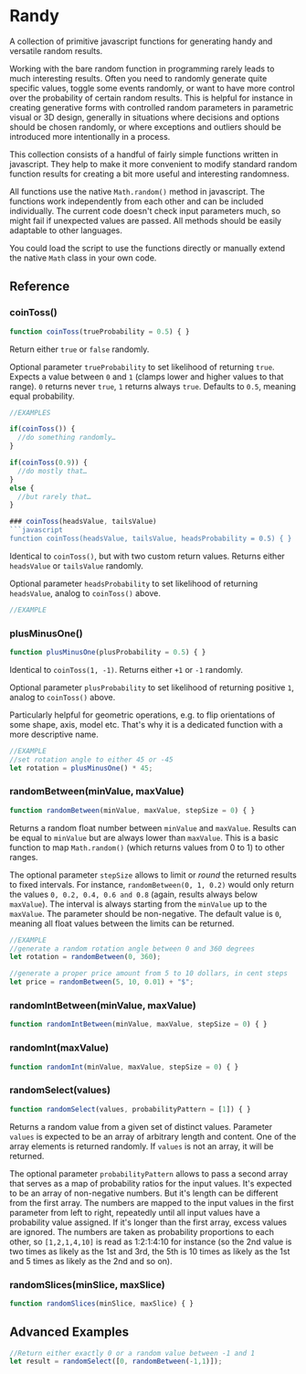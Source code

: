 # Randy
A collection of primitive javascript functions for generating handy and versatile random results.

Working with the bare random function in programming rarely leads to much interesting results. Often you need to randomly generate quite specific values, toggle some events randomly, or want to have more control over the probability of certain random results. This is helpful for instance in creating generative forms with controlled random parameters in parametric visual or 3D design, generally in situations where decisions and options should be chosen randomly, or where exceptions and outliers should be introduced more intentionally in a process.

This collection consists of a handful of fairly simple functions written in javascript. They help to make it more convenient to modify standard random function results for creating a bit more useful and interesting randomness.

All functions use the native `Math.random()` method in javascript. The functions work independently from each other and can be included individually. The current code doesn't check input parameters much, so might fail if unexpected values are passed. All methods should be easily adaptable to other languages.

You could load the script to use the functions directly or manually extend the native `Math` class in your own code.

## Reference

### coinToss()
```javascript
function coinToss(trueProbability = 0.5) { }
```

Return either `true` or `false` randomly.

Optional parameter `trueProbability` to set likelihood of returning `true`. Expects a value between `0` and `1` (clamps lower and higher values to that range). `0` returns never `true`, `1` returns always `true`. Defaults to `0.5`, meaning equal probability.

```javascript
//EXAMPLES

if(coinToss()) {
  //do something randomly…
}

if(coinToss(0.9)) {
  //do mostly that…
}
else {
  //but rarely that…
}

### coinToss(headsValue, tailsValue)
```javascript
function coinToss(headsValue, tailsValue, headsProbability = 0.5) { }
```

Identical to `coinToss()`, but with two custom return values. Returns either `headsValue` or `tailsValue` randomly.

Optional parameter `headsProbability` to set likelihood of returning `headsValue`, analog to `coinToss()` above.

```javascript
//EXAMPLE
```

### plusMinusOne()
```javascript
function plusMinusOne(plusProbability = 0.5) { }
```

Identical to `coinToss(1, -1)`. Returns either `+1` or `-1` randomly.

Optional parameter `plusProbability` to set likelihood of returning positive `1`, analog to `coinToss()` above.

Particularly helpful for geometric operations, e.g. to flip orientations of some shape, axis, model etc. That's why it is a dedicated function with a more descriptive name.

```javascript
//EXAMPLE
//set rotation angle to either 45 or -45
let rotation = plusMinusOne() * 45;
```

### randomBetween(minValue, maxValue)
```javascript
function randomBetween(minValue, maxValue, stepSize = 0) { }
```

Returns a random float number between `minValue` and `maxValue`. Results can be equal to `minValue` but are always lower than `maxValue`. This is a basic function to map `Math.random()` (which returns values from 0 to 1) to other ranges.

The optional parameter `stepSize` allows to limit or *round* the returned results to fixed intervals. For instance, `randomBetween(0, 1, 0.2)` would only return the values `0, 0.2, 0.4, 0.6 and 0.8` (again, results always below `maxValue`). The interval is always starting from the `minValue` up to the `maxValue`. The parameter should be non-negative. The default value is `0`, meaning all float values between the limits can be returned. 

```javascript
//EXAMPLE
//generate a random rotation angle between 0 and 360 degrees
let rotation = randomBetween(0, 360);

//generate a proper price amount from 5 to 10 dollars, in cent steps
let price = randomBetween(5, 10, 0.01) + "$";
```

### randomIntBetween(minValue, maxValue)
```javascript
function randomIntBetween(minValue, maxValue, stepSize = 0) { }
```

### randomInt(maxValue)
```javascript
function randomInt(minValue, maxValue, stepSize = 0) { }
```

### randomSelect(values)
```javascript
function randomSelect(values, probabilityPattern = [1]) { }
```

Returns a random value from a given set of distinct values. Parameter `values` is expected to be an array of arbitrary length and content. One of the array elements is returned randomly. If `values` is not an array, it will be returned.

The optional parameter `probabilityPattern` allows to pass a second array that serves as a map of probability ratios for the input values. It's expected to be an array of non-negative numbers. But it's length can be different from the first array. The numbers are mapped to the input values in the first parameter from left to right, repeatedly until all input values have a probability value assigned. If it's longer than the first array, excess values are ignored. The numbers are taken as probability proportions to each other, so `[1,2,1,4,10]` is read as 1:2:1:4:10 for instance (so the 2nd value is two times as likely as the 1st and 3rd, the 5th is 10 times as likely as the 1st and 5 times as likely as the 2nd and so on).

### randomSlices(minSlice, maxSlice)
```javascript
function randomSlices(minSlice, maxSlice) { }
```

## Advanced Examples
```javascript
//Return either exactly 0 or a random value between -1 and 1
let result = randomSelect([0, randomBetween(-1,1)]);
```
